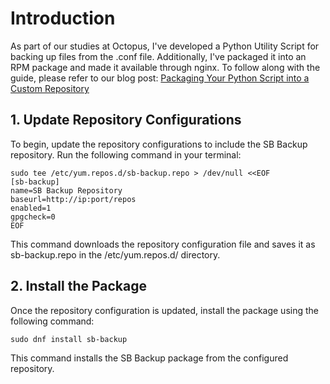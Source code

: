 # Introduction
As part of our studies at Octopus, I've developed a Python Utility Script for backing up files from the .conf file. Additionally, I've packaged it into an RPM package and made it available through nginx. To follow along with the guide, please refer to our blog post: [Packaging Your Python Script into a Custom Repository](https://rhel.co.il/2024/02/21/packaging-your-python-script-into-a-custom-repository/)

## 1. Update Repository Configurations 
To begin, update the repository configurations to include the SB Backup repository. Run the following command in your terminal:
```
sudo tee /etc/yum.repos.d/sb-backup.repo > /dev/null <<EOF
[sb-backup]
name=SB Backup Repository
baseurl=http://ip:port/repos
enabled=1
gpgcheck=0
EOF
```
This command downloads the repository configuration file and saves it as sb-backup.repo in the /etc/yum.repos.d/ directory.

## 2. Install the Package
Once the repository configuration is updated, install the package using the following command:

```
sudo dnf install sb-backup
```
This command installs the SB Backup package from the configured repository.

